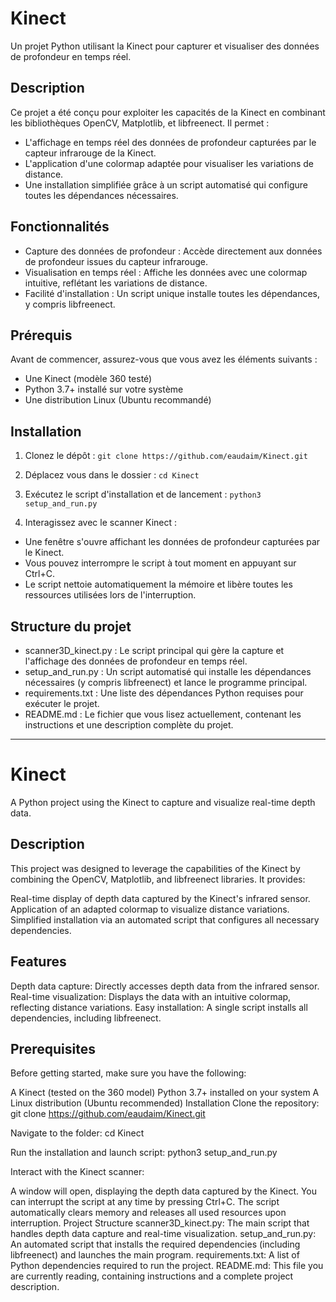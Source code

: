 # Kinect

Un projet Python utilisant la Kinect pour capturer et visualiser des données de profondeur en temps réel.

## Description

Ce projet a été conçu pour exploiter les capacités de la Kinect en combinant les bibliothèques OpenCV, Matplotlib, et libfreenect. Il permet :

* L'affichage en temps réel des données de profondeur capturées par le capteur infrarouge de la Kinect.
* L'application d'une colormap adaptée pour visualiser les variations de distance.
* Une installation simplifiée grâce à un script automatisé qui configure toutes les dépendances nécessaires.

## Fonctionnalités

* Capture des données de profondeur : Accède directement aux données de profondeur issues du capteur infrarouge.
* Visualisation en temps réel : Affiche les données avec une colormap intuitive, reflétant les variations de distance.
* Facilité d'installation : Un script unique installe toutes les dépendances, y compris libfreenect.

## Prérequis

Avant de commencer, assurez-vous que vous avez les éléments suivants :

* Une Kinect (modèle 360 testé)
* Python 3.7+ installé sur votre système
* Une distribution Linux (Ubuntu recommandé)

## Installation

1. Clonez le dépôt : ```
 git clone https://github.com/eaudaim/Kinect.git ```

2. Déplacez vous dans le dossier : ```
cd Kinect ```


3. Exécutez le script d'installation et de lancement : ```
 python3 setup_and_run.py ```

4. Interagissez avec le scanner Kinect :
* Une fenêtre s'ouvre affichant les données de profondeur capturées par le Kinect.
* Vous pouvez interrompre le script à tout moment en appuyant sur Ctrl+C.
* Le script nettoie automatiquement la mémoire et libère toutes les ressources utilisées lors de l'interruption.

## Structure du projet

* scanner3D_kinect.py : Le script principal qui gère la capture et l'affichage des données de profondeur en temps réel.
* setup_and_run.py : Un script automatisé qui installe les dépendances nécessaires (y compris libfreenect) et lance le programme principal.
* requirements.txt : Une liste des dépendances Python requises pour exécuter le projet.
* README.md : Le fichier que vous lisez actuellement, contenant les instructions et une description complète du projet.


---------------------------------------------------------------------------------------------------------------------------------------


# Kinect
A Python project using the Kinect to capture and visualize real-time depth data.

## Description
This project was designed to leverage the capabilities of the Kinect by combining the OpenCV, Matplotlib, and libfreenect libraries. It provides:

Real-time display of depth data captured by the Kinect's infrared sensor.
Application of an adapted colormap to visualize distance variations.
Simplified installation via an automated script that configures all necessary dependencies.
## Features
Depth data capture: Directly accesses depth data from the infrared sensor.
Real-time visualization: Displays the data with an intuitive colormap, reflecting distance variations.
Easy installation: A single script installs all dependencies, including libfreenect.
## Prerequisites
Before getting started, make sure you have the following:

A Kinect (tested on the 360 model)
Python 3.7+ installed on your system
A Linux distribution (Ubuntu recommended)
Installation
Clone the repository: git clone https://github.com/eaudaim/Kinect.git

Navigate to the folder: cd Kinect

Run the installation and launch script: python3 setup_and_run.py

Interact with the Kinect scanner:

A window will open, displaying the depth data captured by the Kinect.
You can interrupt the script at any time by pressing Ctrl+C.
The script automatically clears memory and releases all used resources upon interruption.
Project Structure
scanner3D_kinect.py: The main script that handles depth data capture and real-time visualization.
setup_and_run.py: An automated script that installs the required dependencies (including libfreenect) and launches the main program.
requirements.txt: A list of Python dependencies required to run the project.
README.md: This file you are currently reading, containing instructions and a complete project description.
